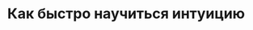 ---
title: "Как быстро научиться интуицию"
slug: kak-bystro-nauchitsya-intuiciyu
layout: webinar-video
datetext: "среда, 23 марта"
timetext: 20:00 мск
video: "https://www.youtube.com/embed/Hk7RnpOxgeg?rel=0&autoplay=1"

---